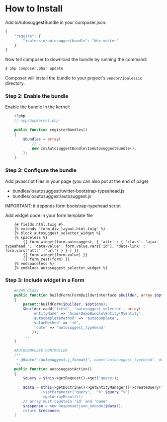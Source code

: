 How to Install
==============

Add IoAutosuggestBundle in your composer.json:

```js
{
    "require": {
        "ioalessio/autosuggestbundle": "dev-master"
    }
}
```

Now tell composer to download the bundle by running the command:

``` bash
$ php composer.phar update
```

Composer will install the bundle to your project's `vendor/ioalessio` directory.

### Step 2: Enable the bundle

Enable the bundle in the kernel:

``` php
    <?php
    // app/AppKernel.php
    
    public function registerBundles()
    {
        $bundles = array(
            // ...
            new Io\AutosuggestBundle\IoAutosuggestBundle(),
        );
    }
```

### Step 3: Configure the bundle

Add javascript files in your page (you can also put at the end of page) 

- bundles/ioautosuggest/twitter-bootstrap-typeahead.js
- bundles/ioautosuggest/autosuggest.js

IMPORTANT: it depends form bootstrap-typehead script

Add widget code in your form template file 

``` twig
    {# fields.html.twig #}
    {% extends 'form_div_layout.html.twig' %}
    {% block autosuggest_selector_widget %}
    {% spaceless %}
        {{ form_widget(form.autosuggest, { 'attr' : { 'class': 'ajax-typeahead ', 'data-value': form.value.vars['id'], 'data-link' : form.vars['attr']['url'] } } ) }}
        {{ form_widget(form.value) }}
        {{ form_rest(form) }}
    {% endspaceless %}
    {% endblock autosuggest_selector_widget %}

```

### Step 3: Include widget in a Form

``` php
    #FORM CLASS
    public function buildForm(FormBuilderInterface $builder, array $options)
    {
        parent::buildForm($builder, $options);
        $builder->add('field', 'autosuggest_selector', array(
            'entityName' => 'Acme\DemoBundle\Entity\MyEntity',
            'autocompleteMethod' => 'autocomplete',
            'valueMethod' => 'id',
            'route' => 'autosuggest_typehead'
            ));
        ...
    }
    
    #AUTOCOMPLETE CONTROLLER
    /**
     * @Route("/autosuggest.{_format}", name="autosuggest_typehead", defaults={"_format"="json"})
     */
    public function autosuggestAction()
    {
        $query = $this->getRequest()->get('query');
        
        $data = $this->getDoctrine()->getEntityManager()->createQuery("SELECT e.id, e.name AS name FROM AcmeDemoBundle:MyEntity e WHERE e.name LIKE :query)
                ->setParameter('query',  "%".$query."%")
                ->getArrayResult();                
        // array must countain 'id' and 'name' 
        $response = new Response(json_encode($data));
        return $response;
    }
```

